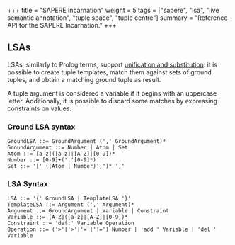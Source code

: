 +++
title = "SAPERE Incarnation"
weight = 5
tags = ["sapere", "lsa", "live semantic annotation", "tuple space", "tuple centre"]
summary = "Reference API for the SAPERE Incarnation."
+++

## LSAs

LSAs, similarly to Prolog terms, support [unification and substitution](http://archive.is/oLSpq):
it is possible to create tuple templates,
match them against sets of ground tuples,
and obtain a matching ground tuple as result.

A tuple argument is considered a variable if it begins with an uppercase letter.
Additionally, it is possible to discard some matches by expressing constraints on values.

### Ground LSA syntax

```ebnf
GroundLSA ::= GroundArgument (',' GroundArgument)*
GroundArgument ::= Number | Atom | Set
Atom ::= [a-z]([a-z]|[A-Z]|[0-9])*
Number ::= [0-9]+('.'[0-9]*)
Set ::= '[' ((Atom | Number)';')* ']'
```


### LSA Syntax

```ebnf
LSA ::= '{' GroundLSA | TemplateLSA '}'
TemplateLSA ::= Argument (',' Argument)*
Argument ::= GroundArgument | Variable | Constraint
Variable ::= [A-Z]([a-z]|[A-Z]|[0-9])*
Constraint ::= 'def:' Variable Operation
Operation ::= ('>'|'>'|'='|'!=') Number | 'add ' Variable | 'del ' Variable
```


